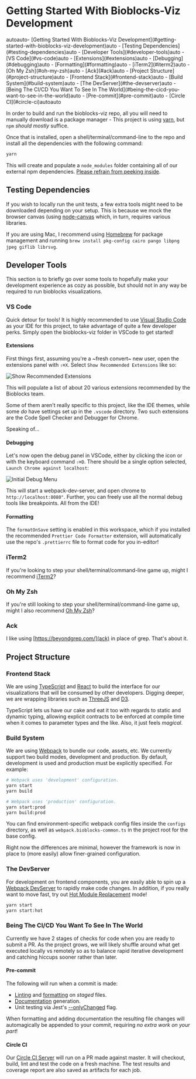 # Getting Started With Bioblocks-Viz Development

<!-- TOC -->autoauto- [Getting Started With Bioblocks-Viz Development](#getting-started-with-bioblocks-viz-development)auto  - [Testing Dependencies](#testing-dependencies)auto  - [Developer Tools](#developer-tools)auto    - [VS Code](#vs-code)auto      - [Extensions](#extensions)auto      - [Debugging](#debugging)auto      - [Formatting](#formatting)auto    - [iTerm2](#iterm2)auto    - [Oh My Zsh](#oh-my-zsh)auto    - [Ack](#ack)auto  - [Project Structure](#project-structure)auto    - [Frontend Stack](#frontend-stack)auto    - [Build System](#build-system)auto    - [The DevServer](#the-devserver)auto    - [Being The CI/CD You Want To See In The World](#being-the-cicd-you-want-to-see-in-the-world)auto      - [Pre-commit](#pre-commit)auto      - [Circle CI](#circle-ci)autoauto<!-- /TOC -->

In order to build and run the bioblocks-viz repo, all you will need to manually download is a package manager - This project is using [yarn](https://yarnpkg.com/), but `npm` _should_ _mostly_ suffice.

Once that is installed, open a shell/terminal/command-line to the repo and install all the dependencies with the following command:

```sh
yarn
```

This will create and populate a `node_modules` folder containing all of our external npm dependencies. [Please refrain from peeking inside](https://medium.com/@jdan/i-peeked-into-my-node-modules-directory-and-you-wont-believe-what-happened-next-b89f63d21558).

## Testing Dependencies

If you wish to locally run the unit tests, a few extra tools might need to be downloaded depending on your setup. This is because we mock the browser canvas (using [node-canvas](https://github.com/Automattic/node-canvas) which, in turn, requires various libraries.

If you are using Mac, I recommend using [Homebrew](https://brew.sh/) for package management and running `brew install pkg-config cairo pango libpng jpeg giflib librsvg`.

## Developer Tools

This section is to briefly go over some tools to hopefully make your development experience as cozy as possible, but should not in any way be required to run bioblocks visualizations.

### VS Code

Quick detour for tools! It is highly recommended to use [Visual Studio Code](https://code.visualstudio.com/) as your IDE for this project, to take advantage of quite a few developer perks. Simply open the bioblocks-viz folder in VSCode to get started!

#### Extensions

First things first, assuming you're a ~fresh convert~ new user, open the extensions panel with `⇧⌘X`. Select `Show Recommended Extensions` like so:

![Show Recommended Extensions](./assets/recommended_extensions.png)

This will populate a list of about 20 various extensions recommended by the Bioblocks team.

Some of them aren't really specific to this project, like the IDE themes, while some _do_ have settings set up in the `.vscode` directory. Two such extensions are the Code Spell Checker and Debugger for Chrome.

Speaking of...

#### Debugging

Let's now open the debug panel in VSCode, either by clicking the icon or with the keyboard command `⇧⌘D`. There should be a single option selected, `Launch Chrome against localhost`:

![Initial Debug Menu](./assets/vscode_debug.png)

This will start a webpack-dev-server, and open chrome to `http://localhost:8080"`. Further, you can freely use all the normal debug tools like breakpoints. All from the IDE!

#### Formatting

The `formatOnSave` setting is enabled in this workspace, which if you installed the recommended `Prettier Code Formatter` extension, will automatically use the repo's `.prettierrc` file to format code for you in-editor!

### iTerm2

If you're looking to step your shell/terminal/command-line game up, might I recommend [iTerm2](https://www.iterm2.com/)?

### Oh My Zsh

If you're still looking to step your shell/terminal/command-line game up, might I also recommend [Oh My Zsh](https://github.com/robbyrussell/oh-my-zsh)?

### Ack

I like using [https://beyondgrep.com/](ack) in place of grep. That's about it.

## Project Structure

### Frontend Stack

We are using [TypeScript](https://www.typescriptlang.org/) and [React](https://reactjs.org/) to build the interface for our visualizations that will be consumed by other developers. Digging deeper, we are wrapping libraries such as [ThreeJS](https://threejs.org/) and [D3](https://d3js.org/).

TypeScript lets us have our cake and eat it too with regards to static and dynamic typing, allowing explicit contracts to be enforced at compile time when it comes to parameter types and the like. Also, it just feels _magical_.

### Build System

We are using [Webpack](webpack.js.org) to bundle our code, assets, etc. We currently support two build modes, development and production. By default, development is used and production must be explicitly specified. For example:

```sh
# Webpack uses 'development' configuration.
yarn start
yarn build

# Webpack uses 'production' configuration.
yarn start:prod
yarn build:prod
```

You can find environment-specific webpack config files inside the `configs` directory, as well as `webpack.bioblocks-common.ts` in the project root for the base config.

Right now the differences are minimal, however the framework is now in place to (more easily) allow finer-grained configuration.

### The DevServer

For development on frontend components, you are easily able to spin up a [Webpack DevServer](https://webpack.js.org/configuration/dev-server/) to rapidly make code changes. In addition, if you really want to move fast, try out [Hot Module Replacement](https://webpack.js.org/concepts/hot-module-replacement/) mode!

```sh
yarn start
yarn start:hot
```

### Being The CI/CD You Want To See In The World

Currently we have 2 stages of checks for code when you are ready to submit a PR. As the project grows, we will likely shuffle around what get executed locally vs remotely so as to balance rapid iterative development and catching hiccups sooner rather than later.

#### Pre-commit

The following will run when a commit is made:

- [Linting](https://palantir.github.io/tslint/) and [formatting](https://prettier.io/) on _staged_ files.
- [Documentation](http://typedoc.org/) generation.
- Unit testing via Jest's [--onlyChanged](https://facebook.github.io/jest/docs/en/cli.html#onlychanged) flag.

When formatting and adding documentation the resulting file changes will automagically be appended to your commit, requiring _no extra work on your part_!

#### Circle CI

Our [Circle CI Server](circleci.com/gh/cBioCenter/bioblocks-viz) will run on a PR made against master. It will checkout, build, lint and test the code on a fresh machine. The test results and coverage report are also saved as artifacts for each job.
